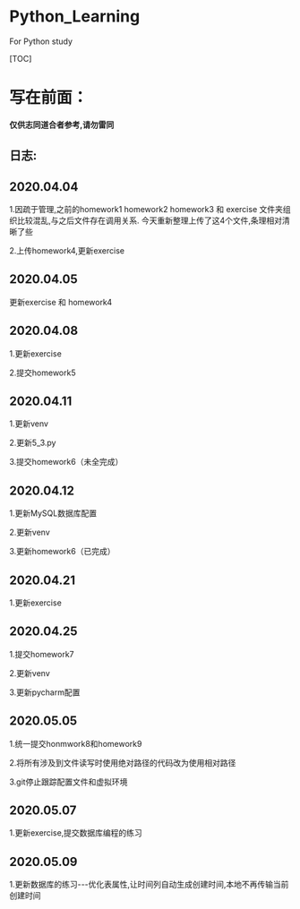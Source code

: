 # Python_Learning
For Python study

[TOC]



# 写在前面：

#### 仅供志同道合者参考,请勿雷同





## 日志:

## 2020.04.04
1.因疏于管理,之前的homework1 homework2 homework3 和 exercise 文件夹组织比较混乱,与之后文件存在调用关系.
今天重新整理上传了这4个文件,条理相对清晰了些

2.上传homework4,更新exercise

## 2020.04.05
更新exercise 和 homework4

## 2020.04.08

1.更新exercise

2.提交homework5

## 2020.04.11

1.更新venv

2.更新5_3.py

3.提交homework6（未全完成）

## 2020.04.12

1.更新MySQL数据库配置

2.更新venv

3.更新homework6（已完成）


## 2020.04.21
1.更新exercise


## 2020.04.25

1.提交homework7

2.更新venv

3.更新pycharm配置



## 2020.05.05

1.统一提交honmwork8和homework9

2.将所有涉及到文件读写时使用绝对路径的代码改为使用相对路径

3.git停止跟踪配置文件和虚拟环境



## 2020.05.07

1.更新exercise,提交数据库编程的练习

## 2020.05.09
1.更新数据库的练习---优化表属性,让时间列自动生成创建时间,本地不再传输当前创建时间